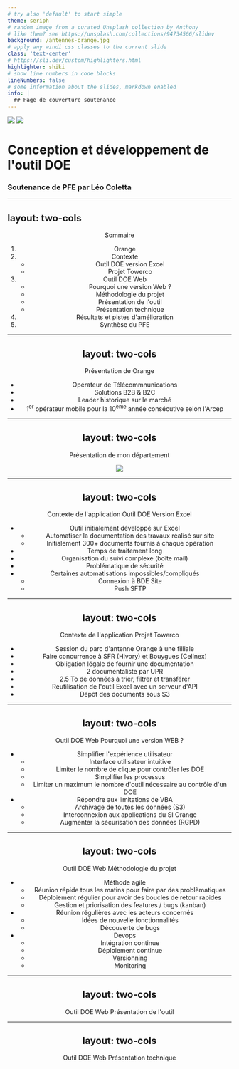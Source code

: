 ```yaml
---
# try also 'default' to start simple
theme: seriph
# random image from a curated Unsplash collection by Anthony
# like them? see https://unsplash.com/collections/94734566/slidev
background: /antennes-orange.jpg
# apply any windi css classes to the current slide
class: 'text-center'
# https://sli.dev/custom/highlighters.html
highlighter: shiki
# show line numbers in code blocks
lineNumbers: false
# some information about the slides, markdown enabled
info: |
  ## Page de couverture soutenance
---
```


<div class="flex flex-row items-center justify-center">
  <img src="/orange.png" class="h-20 rounded shadow d-block mr-5" />
  <img src="/imt.png" class="h-20 bg-white rounded shadow d-block ml-5" />
</div>

# Conception et développement de l'outil DOE
### Soutenance de PFE par Léo Coletta

<Pagination />

<style>
h1 {
  @apply mt-10;
}
</style>

---
layout: two-cols
---

<Header />

<AbsoluteTitle :level="1">Sommaire</AbsoluteTitle>

<div class="mt-22"></div>

1. Orange
2. Contexte
    - Outil DOE version Excel
    - Projet Towerco
3. Outil DOE Web
    - Pourquoi une version Web ?
    - Méthodologie du projet
    - Présentation de l'outil
    - Présentation technique
4. Résultats et pistes d'amélioration
5. Synthèse du PFE

<template v-slot:right>

<div class="h-full flex flex-column items-center justify-center">
  <img src="/antenne-orange-2.jpg" class="h-80 rounded shadow d-block mx-auto" />
</div>

</template>

<Pagination />

---
layout: two-cols
---


<Header />

<AbsoluteTitle :level="1">Présentation de Orange</AbsoluteTitle>

<div class="mt-40"></div>

- Opérateur de Télécommnunications
- Solutions B2B & B2C
- Leader historique sur le marché
- 1<sup>er</sup> opérateur mobile pour la 10<sup>ème</sup> année consécutive selon l'Arcep

<template v-slot:right>

<div class="h-full flex flex-column items-center justify-center">
  <img src="/orange.png" class="h-80 rounded shadow d-block mx-auto" />
</div>

</template>

<Pagination />

---
layout: two-cols
---

<Header />

<AbsoluteTitle :level="1">Présentation de mon département</AbsoluteTitle>

<div class="h-full flex flex-column items-center justify-center">
  <img src="/upr-ne.png" class="h-80 d-block mx-auto" />
</div>


<template v-slot:right>

<div class="mt-25">
  <ul>
    <li>
      L'<span class="font-bold underline">Unité de Pilotage Réseau</span>
      <ul>
        <li>IRM (Ingénierie Réseau Mobile)</li>
        <li>OPR (Opération Performance Réseau mobile)</li>
        <li>APR (Anticipation Programmation Réseau Fixe)</li>
        <li>
          <span class="font-bold underline">DEP (Déploiement Réseau Mobile)</span>
          <ul>
            <li>Conception et Négoication Sites Mobiles</li>
            <li>Pilotage Production Mobile Nord Est</li>
            <li class="font-bold underline">Performances Relations Bailleurs</li>
            <li>...</li>
          </ul>
        </li>
        <li>...</li>
      </ul>
    </li>
  </ul>
</div>


</template>

<Pagination />

---
layout: two-cols
---

<Header />

<AbsoluteTitle :level="1">Contexte de l'application</AbsoluteTitle>
<AbsoluteTitle :level="3" top-class="top-20">Outil DOE Version Excel</AbsoluteTitle>

<div class="mt-25" />

<ul>
  <li>
    Outil initialement développé sur Excel
    <ul>
      <li>Automatiser la documentation des travaux réalisé sur site</li>
      <li>Initialement 300+ documents fournis à chaque opération</li>
    </ul>
  </li>
  <li>Temps de traitement long</li>
  <li>Organisation du suivi complexe (boîte mail)</li>
  <li>Problématique de sécurité</li>
  <li>
    Certaines automatisations impossibles/compliqués
    <ul>
      <li>Connexion à BDE Site</li>
      <li>Push SFTP</li>
    </ul>
  </li>
</ul>

<template v-slot:right>

<div class="h-full flex flex-column items-center justify-center">
  <img src="/doe-excel-profil-ame.png" class="h-60 rounded shadow d-block mx-auto" />
</div>

</template>

<Pagination />


---
layout: two-cols
---
<Header />

<AbsoluteTitle :level="1">Contexte de l'application</AbsoluteTitle>
<AbsoluteTitle :level="3" top-class="top-20">Projet Towerco</AbsoluteTitle>

<div class="mt-25" />

<ul>
  <li>Session du parc d'antenne Orange à une filliale</li>
  <li>Faire concurrence à SFR (Hivory) et Bouygues (Cellnex)</li>
  <li>Obligation légale de fournir une documentation</li>
  <li>2 documentaliste par UPR</li>
  <li>2.5 To de données à trier, filtrer et transférer</li>
  <li>Réutilisation de l'outil Excel avec un serveur d'API</li>
  <li>Dépôt des documents sous S3</li>
</ul>

<template v-slot:right>

<div class="h-full flex flex-column items-center justify-center">
  <img src="/orange-enseigne.jpg" class="h-60 rounded shadow d-block mx-auto" />
</div>

</template>

<Pagination />

---
layout: two-cols
---
<Header />

<AbsoluteTitle :level="1">Outil DOE Web</AbsoluteTitle>
<AbsoluteTitle :level="3" top-class="top-20">Pourquoi une version WEB ?</AbsoluteTitle>

<ul class="mt-25">
  <li>
    Simplifier l'expérience utilisateur
    <ul>
      <li>Interface utilisateur intuitive</li>
      <li>Limiter le nombre de clique pour contrôler les DOE</li>
      <li>Simplifier les processus</li>
      <li>Limiter un maximum le nombre d'outil nécessaire au contrôle d'un DOE</li>
    </ul>
  </li>
  <li>
    Répondre aux limitations de VBA
    <ul>
      <li>Archivage de toutes les données (S3)</li>
      <li>Interconnexion aux applications du SI Orange</li>
      <li>Augmenter la sécurisation des données (RGPD)</li>
    </ul>
  </li>
</ul>

<Pagination />

---
layout: two-cols
---
<Header />

<AbsoluteTitle :level="1">Outil DOE Web</AbsoluteTitle>
<AbsoluteTitle :level="3" top-class="top-20">Méthodologie du projet</AbsoluteTitle>

<ul class="mt-25">
  <li>
    Méthode agile
    <ul>
      <li>Réunion répide tous les matins pour faire par des problèmatiques</li>
      <li>Déploiement régulier pour avoir des boucles de retour rapides</li>
      <li>Gestion et priorisation des features / bugs (kanban)</li>
    </ul>
  </li>
  <li>
    Réunion régulières avec les acteurs concernés
    <ul>
      <li>Idées de nouvelle fonctionnalités</li>
      <li>Découverte de bugs</li>
    </ul>
  </li>
  <li>
    Devops
    <ul>
      <li>Intégration continue</li>
      <li>Déploiement continue</li>
      <li>Versionning</li>
      <li>Monitoring</li>
    </ul>
  </li>
</ul>

<template v-slot:right>

<div class="h-full flex flex-column items-center justify-center mt-10">
  <img src="/schema-devops.png" class="h-50 rounded shadow d-block mx-auto" />
</div>

</template>

<Pagination />

---
layout: two-cols
---
<Header />

<AbsoluteTitle :level="1">Outil DOE Web</AbsoluteTitle>
<AbsoluteTitle :level="3" top-class="top-20">Présentation de l'outil</AbsoluteTitle>

<Pagination />

---
layout: two-cols
---
<Header />

<AbsoluteTitle :level="1">Outil DOE Web</AbsoluteTitle>
<AbsoluteTitle :level="3" top-class="top-20">Présentation technique</AbsoluteTitle>

<Pagination />
